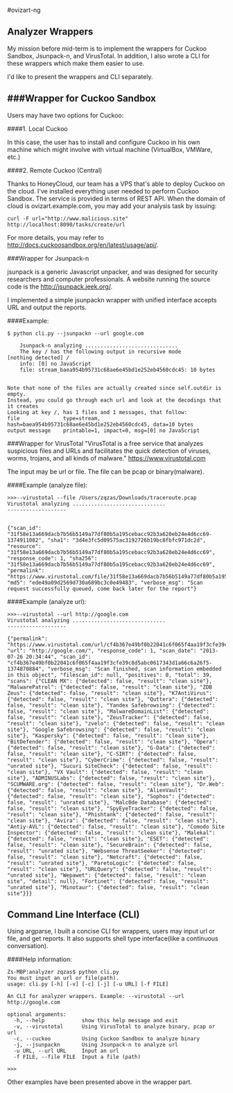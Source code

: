 #ovizart-ng


Analyzer Wrappers
------------

My mission before mid-term is to implement the wrappers for Cuckoo Sandbox, Jsunpack-n, and VirusTotal. In addition, I also wrote a CLI for these wrappers which make them easier to use.

I'd like to present the wrappers and CLI separately.


###Wrapper for Cuckoo Sandbox
--
Users may have two options for Cuckoo:

####1. Local Cuckoo
	
In this case, the user has to install and configure Cuckoo in his own machine which might involve with virtual machine (VirtualBox, VMWare, etc.) 

####2.	Remote Cuckoo (Central)


Thanks to HoneyCloud, our team has a VPS that's able to deploy Cuckoo on the cloud. I've installed everything user needed to perform Cuckoo Sandbox. The service is provided in terms of REST API. When the domain of cloud is ovizart.example.com, you may add your analysis task by issuing:
	
	curl -F url="http://www.malicious.site" http://localhost:8090/tasks/create/url
	
For more details, you may refer to http://docs.cuckoosandbox.org/en/latest/usage/api/.


###Wrapper for Jsunpack-n

jsunpack is a generic Javascript unpacker, and was designed for security researchers and computer professionals. A website running the source code is the http://jsunpack.jeek.org/. 

I implemented a simple jsunpackn wrapper with unified interface accepts URL and output the reports.

####Example:
```
$ python cli.py --jsunpackn --url google.com

	Jsunpack-n analyzing ..............................
	The key / has the following output in recursive mode
[nothing detected] /
	info: [0] no JavaScript
	file: stream_baea954b95731c68ae6e45bd1e252eb4560cdc45: 10 bytes


Note that none of the files are actually created since self.outdir is empty.
Instead, you could go through each url and look at the decodings that it creates
Looking at key /, has 1 files and 1 messages, that follow:
file              type=stream, hash=baea954b95731c68ae6e45bd1e252eb4560cdc45, data=10 bytes
output message    printable=1, impact=0, msg=[0] no JavaScript

```

###Wrapper for VirusTotal
"VirusTotal is a free service that analyzes suspicious files and URLs and facilitates the quick detection of viruses, worms, trojans, and all kinds of malware." https://www.virustotal.com


The input may be url or file. The file can be pcap or binary(malware).

####Example (analyze file):
```
>>>--virustotal --file /Users/zqzas/Downloads/traceroute.pcap
Virustotal analyzing ..............................
-------------------


{"scan_id": "31f58e13a669dacb7b56b5149a77df80b5a195cebacc92b3a620eb24e4d6cc69-1374911082", "sha1": "3d4e3fc5d09575ac3192726b19bc8fbfc971dc2d", "resource": "31f58e13a669dacb7b56b5149a77df80b5a195cebacc92b3a620eb24e4d6cc69", "response_code": 1, "sha256": "31f58e13a669dacb7b56b5149a77df80b5a195cebacc92b3a620eb24e4d6cc69", "permalink": "https://www.virustotal.com/file/31f58e13a669dacb7b56b5149a77df80b5a195cebacc92b3a620eb24e4d6cc69/analysis/1374911082/", "md5": "ede49a09d2569d730a689bc3c0e49483", "verbose_msg": "Scan request successfully queued, come back later for the report"}
```

####Example (analyze url):

```
>>>--virustotal --url http://google.com
Virustotal analyzing ..............................
-------------------

{"permalink": "https://www.virustotal.com/url/cf4b367e49bf0b22041c6f065f4aa19f3cfe39c8d5abc0617343d1a66c6a26f5/analysis/1374870884/", "url": "http://google.com/", "response_code": 1, "scan_date": "2013-07-26 20:34:44", "scan_id": "cf4b367e49bf0b22041c6f065f4aa19f3cfe39c8d5abc0617343d1a66c6a26f5-1374870884", "verbose_msg": "Scan finished, scan information embedded in this object", "filescan_id": null, "positives": 0, "total": 39, "scans": {"CLEAN MX": {"detected": false, "result": "clean site"}, "MalwarePatrol": {"detected": false, "result": "clean site"}, "ZDB Zeus": {"detected": false, "result": "clean site"}, "K7AntiVirus": {"detected": false, "result": "clean site"}, "Quttera": {"detected": false, "result": "clean site"}, "Yandex Safebrowsing": {"detected": false, "result": "clean site"}, "MalwareDomainList": {"detected": false, "result": "clean site"}, "ZeusTracker": {"detected": false, "result": "clean site"}, "zvelo": {"detected": false, "result": "clean site"}, "Google Safebrowsing": {"detected": false, "result": "clean site"}, "Kaspersky": {"detected": false, "result": "clean site"}, "BitDefender": {"detected": false, "result": "clean site"}, "Opera": {"detected": false, "result": "clean site"}, "G-Data": {"detected": false, "result": "clean site"}, "C-SIRT": {"detected": false, "result": "clean site"}, "CyberCrime": {"detected": false, "result": "unrated site"}, "Sucuri SiteCheck": {"detected": false, "result": "clean site"}, "VX Vault": {"detected": false, "result": "clean site"}, "ADMINUSLabs": {"detected": false, "result": "clean site"}, "SCUMWARE.org": {"detected": false, "result": "clean site"}, "Dr.Web": {"detected": false, "result": "clean site"}, "AlienVault": {"detected": false, "result": "clean site"}, "Sophos": {"detected": false, "result": "unrated site"}, "Malc0de Database": {"detected": false, "result": "clean site"}, "SpyEyeTracker": {"detected": false, "result": "clean site"}, "Phishtank": {"detected": false, "result": "clean site"}, "Avira": {"detected": false, "result": "clean site"}, "Antiy-AVL": {"detected": false, "result": "clean site"}, "Comodo Site Inspector": {"detected": false, "result": "clean site"}, "Malekal": {"detected": false, "result": "clean site"}, "ESET": {"detected": false, "result": "clean site"}, "SecureBrain": {"detected": false, "result": "unrated site"}, "Websense ThreatSeeker": {"detected": false, "result": "clean site"}, "Netcraft": {"detected": false, "result": "unrated site"}, "ParetoLogic": {"detected": false, "result": "clean site"}, "URLQuery": {"detected": false, "result": "unrated site"}, "Wepawet": {"detected": false, "result": "clean site", "detail": null}, "Fortinet": {"detected": false, "result": "unrated site"}, "Minotaur": {"detected": false, "result": "clean site"}}}
```


Command Line Interface (CLI)
------------
Using argparse, I built a concise CLI for wrappers, users may input url or file, and get reports. It also supports shell type interface(like a continuous conversation).


####Help information:
```
Zs-MBP:analyzer zqzas$ python cli.py 
You must input an url or file(path).
usage: cli.py [-h] [-v] [-c] [-j] [-u URL] [-f FILE]

An CLI for analyzer wrappers. Example: --virustotal --url http://google.com

optional arguments:
  -h, --help            show this help message and exit
  -v, --virustotal      Using VirusTotal to analyze binary, pcap or url
  -c, --cuckoo          Using Cuckoo Sandbox to analyze binary
  -j, --jsunpackn       Using Jsunpack-n to analyze url
  -u URL, --url URL     Input an url
  -f FILE, --file FILE  Input a file (path)
  
>>>
```
Other examples have been presented above in the wrapper part.











